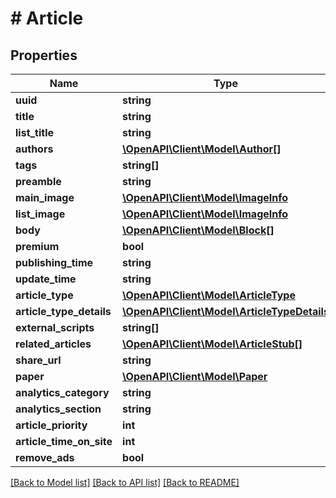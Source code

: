 # # Article

## Properties

Name | Type | Description | Notes
------------ | ------------- | ------------- | -------------
**uuid** | **string** |  | 
**title** | **string** |  | 
**list_title** | **string** |  | [optional] 
**authors** | [**\OpenAPI\Client\Model\Author[]**](Author.md) |  | 
**tags** | **string[]** |  | 
**preamble** | **string** |  | [optional] 
**main_image** | [**\OpenAPI\Client\Model\ImageInfo**](ImageInfo.md) |  | [optional] 
**list_image** | [**\OpenAPI\Client\Model\ImageInfo**](ImageInfo.md) |  | [optional] 
**body** | [**\OpenAPI\Client\Model\Block[]**](Block.md) |  | 
**premium** | **bool** |  | 
**publishing_time** | **string** |  | 
**update_time** | **string** |  | [optional] 
**article_type** | [**\OpenAPI\Client\Model\ArticleType**](ArticleType.md) |  | 
**article_type_details** | [**\OpenAPI\Client\Model\ArticleTypeDetails**](ArticleTypeDetails.md) |  | [optional] 
**external_scripts** | **string[]** |  | [optional] 
**related_articles** | [**\OpenAPI\Client\Model\ArticleStub[]**](ArticleStub.md) |  | 
**share_url** | **string** |  | [optional] 
**paper** | [**\OpenAPI\Client\Model\Paper**](Paper.md) |  | 
**analytics_category** | **string** |  | [optional] 
**analytics_section** | **string** |  | [optional] 
**article_priority** | **int** |  | [optional] 
**article_time_on_site** | **int** |  | [optional] 
**remove_ads** | **bool** |  | 

[[Back to Model list]](../../README.md#documentation-for-models) [[Back to API list]](../../README.md#documentation-for-api-endpoints) [[Back to README]](../../README.md)


